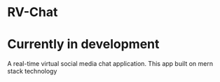 # RV-Chat
# Currently in development
A real-time virtual social media chat application.
This app built on mern stack technology
